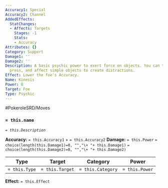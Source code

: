 ```yaml
---
Accuracy1: Special
Accuracy2: Channel
AddedEffects:
  StatChanges:
  - Affects: Targets
    Stages: -1
    Stats:
    - Accuracy
Attributes: {}
Category: Support
Damage1: ''
Damage2: ''
Description: A basic psychic power to exert force on objects. You can touch, move,
  press, and affect simple objects to create distractions.
Effect: Lower the foe's Accuracy.
Name: Kinesis
Power: 0
Target: Foe
Type: Psychic
---
```


#PokeroleSRD/Moves

### `= this.name`
*`= this.Description`*

**Accuracy:** `= this.Accuracy1` + `= this.Accuracy2`
**Damage:** `= this.Power` `= choice(length(this.Damage1)=0, "","\+ "+ this.Damage1)` `= choice(length(this.Damage2)=0, "","\+ "+ this.Damage2)`

| Type          | Target          | Category          | Power          |
| ------------- | --------------- | ----------------  | -------------- |
| `= this.Type` | `= this.Target` | `= this.Category` | `= this.Power` | 

**Effect:** `= this.Effect`